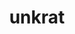 ---
layout: dictionary_entry
title: unkrat
parent: Common Words
last_modified_date: 2021-10-19

word: unkrat
see_also:
  - "akrat"
  - "unk"
transcriptions:
  - ˈʌŋkræt
translations:
  - "inaccurate; incorrect; wrong"
  - "false"
  - "fake"
  - "no"
etymology:
  From `un-` and Billzonian [akrat](akrat)
examples:
  - bzo: "Thy opinion **unkrat** [beas](bea)."
    eng: "Your opinion is **incorrect**."
---